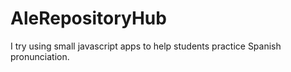 # AleRepositoryHub
I try using small javascript apps to help students practice Spanish pronunciation.
